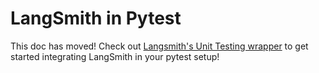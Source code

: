 # LangSmith in Pytest

This doc has moved! Check out [Langsmith's Unit Testing wrapper](https://docs.smith.langchain.com/evaluation/faq/unit-testing) to get started integrating LangSmith in your pytest setup!
